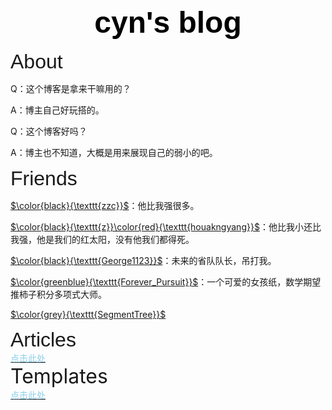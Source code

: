 <div align = "center">
    <font size="8" color="black" style="font-family:'Trebuchet MS','Lucida Sans Unicode','Lucida Grande','Lucida Sans',Arial,sans-serif">
        <b>
            cyn's blog
        </b>
    </font>
</div>

<div algin="center">
    <br>
        <font size="6" style="font-family:'Trebuchet MS=','Lucida Sans Unicode','Lucida Grande','Lucida Sans',Arial,sans-serif">
            About
        </font>
	</br>
</div>

Q：这个博客是拿来干嘛用的？

A：博主自己好玩搭的。 

Q：这个博客好吗？

 A：博主也不知道，大概是用来展现自己的弱小的吧。

<div algin="left">
    <font size="6" style="font-family:'Trebuchet MS','Lucida Sans Unicode','Lucida Grande','Lucida Sans',Arial,sans-serif">
        Friends
    </font>
</div>

[$\color{black}{\texttt{zzc}}$](https://www.cnblogs.com/zzctommy)：他比我强很多。

[$\color{black}{\texttt{z}}\color{red}{\texttt{houakngyang}}$](https://www.cnblogs.com/zkyJuruo)：他比我小还比我强，他是我们的红太阳，没有他我们都得死。

[$\color{black}{\texttt{George1123}}$](https://www.cnblogs.com/george1123)：未来的省队队长，吊打我。

[$\color{greenblue}{\texttt{Forever_Pursuit}}$](https://codeforces.com/profile/Forever_Pursuit)：一个可爱的女孩纸，数学期望推柿子积分多项式大师。

[$\color{grey}{\texttt{SegmentTree}}$](https://www.luogu.com.cn/user/118308)

<div algin="left">
    <font size="6" style="font-family:'Trebuchet MS','Lucida Sans Unicode','Lucida Grande','Lucida Sans',Arial,sans-serif">
        Articles
    </font>
</div>

<div>
    <a href="">
        <font color="skyblue">
            点击此处
        </font>
    </a>
</div>

<div align="left">
    <font size="6">
        Templates
    </font>
</div>

<div>
    <a href="https://cyn2006.github.io/templates">
        <font color="skyblue">
        	点击此处
        </font>
    </a>
</div>

